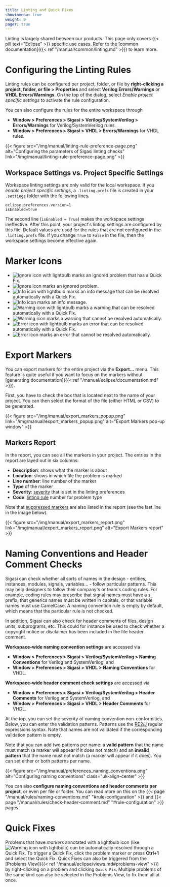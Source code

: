 ```yaml
---
title: Linting and Quick Fixes
showinmenu: true
weight: 9
pager: true
---
```


Linting is largely shared between our products. This page only covers {{< pill text="Eclipse" >}} specific use cases. Refer to the [common documentation]({{< ref "/manual/common/linting.md" >}}) to learn more.

# Configuring the Linting Rules

Linting rules can be configured per project, folder, or file by **right-clicking a project, folder, or file > Properties** and select **Verilog Errors/Warnings** or **VHDL Errors/Warnings**.
On the top of the dialog, select *Enable project specific settings* to activate the rule configuration.

You can also configure the rules for the entire workspace through

* **Window > Preferences > Sigasi > Verilog/SystemVerilog > Errors/Warnings** for Verilog/SystemVerilog rules.
* **Window > Preferences > Sigasi > VHDL > Errors/Warnings** for VHDL rules.

{{< figure src="/img/manual/linting-rule-preference-page.png" alt="Configuring the parameters of Sigasi linting checks" link="/img/manual/linting-rule-preference-page.png" >}}

## Workspace Settings vs. Project Specific Settings

Workspace linting settings are only valid for the local workspace. 
If you *enable project specific settings*, a `.linting.prefs` file is created in your `.settings` folder with the following lines.

```
eclipse.preferences.version=1
isEnabled=true
```

The second line (`isEnabled = True`) makes the workspace settings ineffective. After this point, your project's linting settings are configured by this file. 
Default values are used for the rules that are not configured in the `.linting.prefs` file.
If you change `True` to `False` in the file, then the workspace settings become effective again.

# Marker Icons

* ![Ignore icon with lightbulb](/img/icons/ignore_lightbulb.png) marks an ignored problem that has a Quick Fix.
* ![Ignore icon](/img/icons/ignore.png) marks an ignored problem.
* ![Info icon with lightbulb](/img/icons/info_lightbulb.png) marks an info message that can be resolved automatically with a Quick Fix.
* ![Info icon](/img/icons/info.png) marks an info message.
* ![Warning icon with lightbulb](/img/icons/warning_lightbulb.png) marks a warning that can be resolved automatically with a Quick Fix.
* ![Warning icon](/img/icons/warning.png) marks a warning that cannot be resolved automatically.
* ![Error icon with lightbulb](/img/icons/error_lightbulb.png) marks an error that can be resolved automatically with a Quick Fix.
* ![Error icon](/img/icons/error.png) marks an error that cannot be resolved automatically.

# Export Markers

You can export markers for the entire project via the **Export…** menu. This feature is quite useful if you want to focus on the markers without [generating documentation]({{< ref "/manual/eclipse/documentation.md" >}}).

First, you have to check the box that is located next to the name of your project. You can then select the format of the file (either HTML or CSV) to be generated.

{{< figure src="/img/manual/export_markers_popup.png" link="/img/manual/export_markers_popup.png" alt="Export Markers pop-up window" >}}

## Markers Report

In the report, you can see all the markers in your project. The entries in the report are layed out in six columns:

* **Description**: shows what the marker is about
* **Location**: shows in which file the problem is marked
* **Line number**: line number of the marker
* **Type** of the marker
* **Severity**: [severity](#configuring-the-severity-level) that is set in the linting preferences
* **Code**: [linting rule](#language-specific-linting-rules) number for problem type

Note that [suppressed markers](#suppressing-warnings) are also listed in the report (see the last line in the image below).

{{< figure src="/img/manual/export_markers_report.png" link="/img/manual/export_markers_report.png" alt="Export Markers report" >}}

# Naming Conventions and Header Comment Checks

Sigasi can check whether all sorts of names in the design -
entities, instances, modules, signals, variables... - follow
particular patterns.  This may help designers to follow their
company's or team's coding rules. For example, coding rules may
prescribe that signal names must have a `s_` prefix, that generics
names must be written in capitals, or that variable names must use
CamelCase. A naming convention rule is empty by default, which means
that the particular rule is not checked.

In addition, Sigasi can also check for header comments of files,
design units, subprograms, etc. This could for instance be used to
check whether a copyright notice or disclaimer has been included in
the file header comment.

**Workspace-wide naming convention settings** are accessed via

* **Window > Preferences > Sigasi > Verilog/SystemVerilog > Naming Conventions** for Verilog and SystemVerilog, and
* **Window > Preferences > Sigasi > VHDL > Naming Conventions** for VHDL.

**Workspace-wide header comment check settings** are accessed via

* **Window > Preferences > Sigasi > Verilog/SystemVerilog > Header Comments** for Verilog and SystemVerilog, and
* **Window > Preferences > Sigasi > VHDL > Header Comments** for VHDL.

At the top, you can set the severity of naming convention non-conformities.
Below, you can enter the validation patterns.
Patterns use the [RE2/J][] regular expressions syntax.
Note that names are not validated if the corresponding validation pattern is empty.

Note that you can add two patterns per name: a **valid pattern** that the name must match (a marker will appear if it does not match) and an
**invalid pattern** that the name must not match (a marker will appear if
it does). You can set either or both patterns per name.

{{< figure src="/img/manual/preferences_naming_conventions.png" alt="Configuring naming conventions" class="uk-align-center" >}}

You can also **configure naming conventions and header comments per project**,
or even per file or folder. You can read more on this on the
{{< page "/manual/rules/naming-conventions.md" "#rule-configuration" >}} and
{{< page "/manual/rules/check-header-comment.md" "#rule-configuration" >}} pages.

# Quick Fixes

Problems that have *markers* annotated with a lightbulb icon (like ![Warning icon with lightbulb](/img/icons/warning\_lightbulb.png))
can be automatically resolved through a Quick Fix.
To trigger a Quick Fix, click the problem marker or press **Ctrl+1** and select the Quick Fix.
Quick Fixes can also be triggered from the [Problems View]({{< ref "/manual/eclipse/views.md#problems-view" >}}) by right-clicking
on a problem and clicking `Quick Fix`. Multiple problems of the same kind can also be selected in the Problems View, to
fix them all at once.

[RE2/J]: https://www.sigasi.com/app/regex

